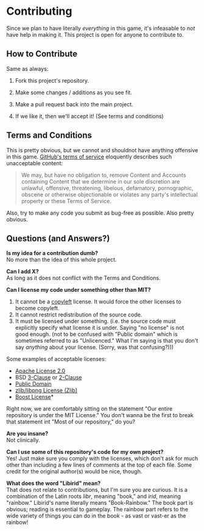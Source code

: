 Contributing
=======================
Since we plan to have literally *everything* in this game, it's infeasable to *not* have help in making it. This project is open for anyone to contribute to.

How to Contribute
-----------------------
Same as always:

1.  Fork this project's repository.

2.  Make some changes / additions as you see fit.

3.  Make a pull request back into the main project.

4.  If we like it, then we'll accept it! (See terms and conditions)

Terms and Conditions
-----------------------
This is pretty obvious, but we cannot and shouldnot have anything offensive in this game. [GitHub's terms of service](https://help.github.com/articles/github-terms-of-service) eloquently describes such unacceptable content:
>We may, but have no obligation to, remove Content and Accounts containing Content that we determine in our sole discretion are unlawful, offensive, threatening, libelous, defamatory, pornographic, obscene or otherwise objectionable or violates any party's intellectual property or these Terms of Service.

Also, try to make any code you submit as bug-free as possible. Also pretty obvious.

Questions (and Answers?)
-----------------------
**Is my idea for a contribution dumb?**  
No more than the idea of this whole project.

**Can I add X?**  
As long as it does not conflict with the Terms and Conditions.

**Can I license my code under something other than MIT?**  
1.  It cannot be a [copyleft](https://www.gnu.org/copyleft/index.html) license. It would force the other licenses to become copyleft.  
2.  It cannot restrict redistribution of the source code.  
3.  It must be licensed under something. (i.e. the source code must explicitly specify what license it is under. Saying "no license" is not good enough. (not to be confused with "Public domain" which is sometimes referred to as "Unlicenced." What I'm saying is that you don't say *anything* about your license. (Sorry, was that confusing?)))

Some examples of acceptable licenses:
* [Apache License 2.0](http://opensource.org/licenses/Apache-2.0)
* BSD [3-Clause](http://opensource.org/licenses/BSD-3-Clause) or [2-Clause](http://opensource.org/licenses/BSD-2-Clause)
* [Public Domain](http://en.wikipedia.org/wiki/Public_domain)
* [zlib/libpng License (Zlib)](http://opensource.org/licenses/Zlib)
* [Boost License](http://opensource.org/licenses/BSL-1.0)*

Right now, we are comfortably sitting on the statement "Our entire repository is under the MIT License." You don't wanna be the first to break that statement int "Most of our repository," do you?

**Are you insane?**  
Not clinically.

**Can I use some of this repository's code for my own project?**  
Yes! Just make sure you comply with the licenses, which don't ask for much other than including a few lines of comments at the top of each file. Some credit for the original author(s) would be nice, though.

**What does the word "Libirid" mean?**  
That does not relate to contributions, but I'm sure you are curious. It is a combination of the Latin roots *libr*, meaning "book," and *irid*, meaning "rainbow." Libirid's name literally means "Book-Rainbow." The book part is obvious; reading is essential to gameplay. The rainbow part refers to the wide variety of things you can do in the book - as vast or vast-er as the rainbow! 
